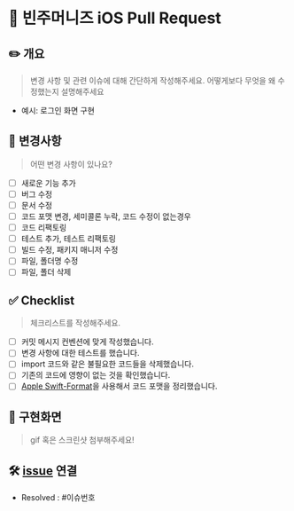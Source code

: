 # 🍎 빈주머니즈 iOS Pull Request

## ✏️ 개요

> 변경 사항 및 관련 이슈에 대해 간단하게 작성해주세요. 어떻게보다 무엇을 왜 수정했는지 설명해주세요

- 예시: 로그인 화면 구현

## 🚨 변경사항

> 어떤 변경 사항이 있나요?

- [ ] 새로운 기능 추가
- [ ] 버그 수정
- [ ] 문서 수정
- [ ] 코드 포맷 변경, 세미콜론 누락, 코드 수정이 없는경우
- [ ] 코드 리팩토링
- [ ] 테스트 추가, 테스트 리팩토링
- [ ] 빌드 수정, 패키지 매니저 수정
- [ ] 파일, 폴더명 수정
- [ ] 파일, 폴더 삭제

## ✅ Checklist

> 체크리스트를 작성해주세요.

- [ ] 커밋 메시지 컨벤션에 맞게 작성했습니다.
- [ ] 변경 사항에 대한 테스트를 했습니다.
- [ ] import 코드와 같은 불필요한 코드들을 삭제했습니다.
- [ ] 기존의 코드에 영향이 없는 것을 확인했습니다.
- [ ] [Apple Swift-Format](https://github.com/swiftlang/swift-format)을 사용해서 코드 포맷을 정리했습니다.

## 📱 구현화면

> gif 혹은 스크린샷 첨부해주세요!

## 🛠️ [issue](https://github.com/BudgetBuddiesTeam/FrontEnd/issues) 연결

- Resolved : #이슈번호
